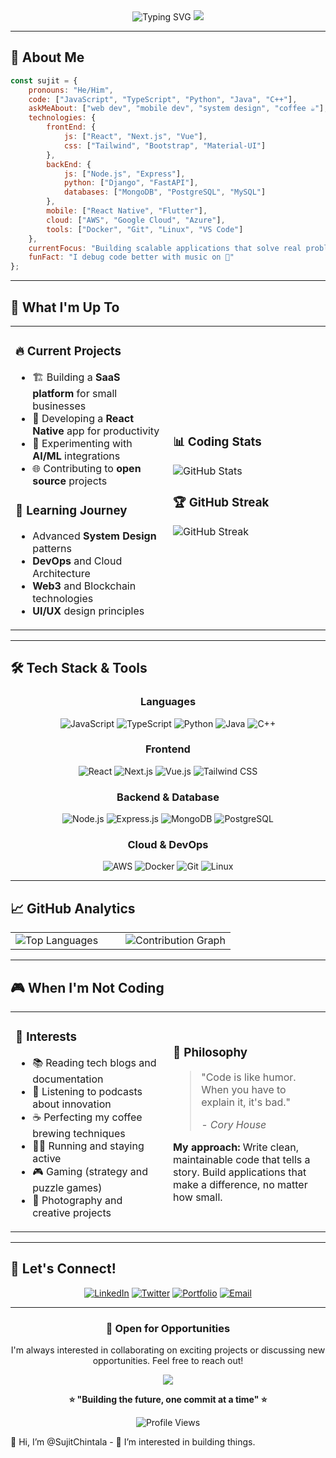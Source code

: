 <div align="center">
  
<!-- Animated Header -->
<img src="https://readme-typing-svg.herokuapp.com?font=Fira+Code&size=32&duration=2800&pause=2000&color=87CEEB&center=true&vCenter=true&width=940&lines=Hey+there!+I'm+Sujit+Chintala+%F0%9F%91%8B;Full+Stack+Developer+%F0%9F%9A%80;Always+learning%2C+always+building+%F0%9F%92%A1;Welcome+to+my+digital+playground!+%F0%9F%8C%9F" alt="Typing SVG" />

<!-- Wave Animation -->
<img src="https://capsule-render.vercel.app/api?type=waving&color=gradient&customColorList=24,25,26&height=170&section=header&text=&fontSize=42&fontColor=fff&animation=twinkling"/>

</div>

---

## 🎯 About Me

```javascript
const sujit = {
    pronouns: "He/Him",
    code: ["JavaScript", "TypeScript", "Python", "Java", "C++"],
    askMeAbout: ["web dev", "mobile dev", "system design", "coffee ☕"],
    technologies: {
        frontEnd: {
            js: ["React", "Next.js", "Vue"],
            css: ["Tailwind", "Bootstrap", "Material-UI"]
        },
        backEnd: {
            js: ["Node.js", "Express"],
            python: ["Django", "FastAPI"],
            databases: ["MongoDB", "PostgreSQL", "MySQL"]
        },
        mobile: ["React Native", "Flutter"],
        cloud: ["AWS", "Google Cloud", "Azure"],
        tools: ["Docker", "Git", "Linux", "VS Code"]
    },
    currentFocus: "Building scalable applications that solve real problems",
    funFact: "I debug code better with music on 🎵"
};
```

---

## 🚀 What I'm Up To

<table>
<tr>
<td width="50%">

### 🔥 Current Projects
- 🏗️ Building a **SaaS platform** for small businesses
- 📱 Developing a **React Native** app for productivity
- 🤖 Experimenting with **AI/ML** integrations
- 🌐 Contributing to **open source** projects

### 🌱 Learning Journey
- Advanced **System Design** patterns
- **DevOps** and Cloud Architecture
- **Web3** and Blockchain technologies
- **UI/UX** design principles

</td>
<td width="50%">

### 📊 Coding Stats
<img src="https://github-readme-stats.vercel.app/api?username=SujitChintala&show_icons=true&theme=tokyonight&hide_border=true&count_private=true" alt="GitHub Stats" />

### 🏆 GitHub Streak
<img src="https://github-readme-streak-stats.herokuapp.com/?user=SujitChintala&theme=tokyonight&hide_border=true" alt="GitHub Streak" />

</td>
</tr>
</table>

---

## 🛠️ Tech Stack & Tools

<div align="center">

### Languages
![JavaScript](https://img.shields.io/badge/-JavaScript-F7DF1E?style=for-the-badge&logo=javascript&logoColor=black)
![TypeScript](https://img.shields.io/badge/-TypeScript-3178C6?style=for-the-badge&logo=typescript&logoColor=white)
![Python](https://img.shields.io/badge/-Python-3776AB?style=for-the-badge&logo=python&logoColor=white)
![Java](https://img.shields.io/badge/-Java-007396?style=for-the-badge&logo=java&logoColor=white)
![C++](https://img.shields.io/badge/-C++-00599C?style=for-the-badge&logo=cplusplus&logoColor=white)

### Frontend
![React](https://img.shields.io/badge/-React-61DAFB?style=for-the-badge&logo=react&logoColor=black)
![Next.js](https://img.shields.io/badge/-Next.js-000000?style=for-the-badge&logo=nextdotjs&logoColor=white)
![Vue.js](https://img.shields.io/badge/-Vue.js-4FC08D?style=for-the-badge&logo=vuedotjs&logoColor=white)
![Tailwind CSS](https://img.shields.io/badge/-Tailwind_CSS-38B2AC?style=for-the-badge&logo=tailwind-css&logoColor=white)

### Backend & Database
![Node.js](https://img.shields.io/badge/-Node.js-339933?style=for-the-badge&logo=nodedotjs&logoColor=white)
![Express.js](https://img.shields.io/badge/-Express.js-000000?style=for-the-badge&logo=express&logoColor=white)
![MongoDB](https://img.shields.io/badge/-MongoDB-47A248?style=for-the-badge&logo=mongodb&logoColor=white)
![PostgreSQL](https://img.shields.io/badge/-PostgreSQL-336791?style=for-the-badge&logo=postgresql&logoColor=white)

### Cloud & DevOps
![AWS](https://img.shields.io/badge/-AWS-232F3E?style=for-the-badge&logo=amazon-aws&logoColor=white)
![Docker](https://img.shields.io/badge/-Docker-2496ED?style=for-the-badge&logo=docker&logoColor=white)
![Git](https://img.shields.io/badge/-Git-F05032?style=for-the-badge&logo=git&logoColor=white)
![Linux](https://img.shields.io/badge/-Linux-FCC624?style=for-the-badge&logo=linux&logoColor=black)

</div>

---

## 📈 GitHub Analytics

<div align="center">
<table>
<tr>
<td width="50%">
<img src="https://github-readme-stats.vercel.app/api/top-langs/?username=SujitChintala&layout=compact&theme=tokyonight&hide_border=true&langs_count=8" alt="Top Languages" />
</td>
<td width="50%">
<img src="https://github-readme-activity-graph.vercel.app/graph?username=SujitChintala&theme=tokyo-night&hide_border=true&area=true" alt="Contribution Graph" />
</td>
</tr>
</table>
</div>

---

## 🎮 When I'm Not Coding

<table>
<tr>
<td width="50%">

### 🎯 Interests
- 📚 Reading tech blogs and documentation
- 🎵 Listening to podcasts about innovation
- ☕ Perfecting my coffee brewing techniques
- 🏃‍♂️ Running and staying active
- 🎮 Gaming (strategy and puzzle games)
- 📸 Photography and creative projects

</td>
<td width="50%">

### 💭 Philosophy
> "Code is like humor. When you have to explain it, it's bad." 
> 
> *- Cory House*

**My approach:** Write clean, maintainable code that tells a story. Build applications that make a difference, no matter how small.

</td>
</tr>
</table>

---

## 🤝 Let's Connect!

<div align="center">

[![LinkedIn](https://img.shields.io/badge/-LinkedIn-0A66C2?style=for-the-badge&logo=linkedin&logoColor=white)](https://linkedin.com/in/sujitchintala)
[![Twitter](https://img.shields.io/badge/-Twitter-1DA1F2?style=for-the-badge&logo=twitter&logoColor=white)](https://twitter.com/sujitchintala)
[![Portfolio](https://img.shields.io/badge/-Portfolio-FF7139?style=for-the-badge&logo=firefox&logoColor=white)](https://sujitchintala.dev)
[![Email](https://img.shields.io/badge/-Email-D14836?style=for-the-badge&logo=gmail&logoColor=white)](mailto:hello@sujitchintala.dev)

</div>

---

<div align="center">

### 💼 Open for Opportunities
I'm always interested in collaborating on exciting projects or discussing new opportunities. Feel free to reach out!

<img src="https://capsule-render.vercel.app/api?type=waving&color=gradient&customColorList=24,25,26&height=120&section=footer&animation=fadeIn"/>

**⭐ "Building the future, one commit at a time" ⭐**

![Profile Views](https://komarev.com/ghpvc/?username=SujitChintala&style=for-the-badge&color=brightgreen)

</div>👋 Hi, I’m @SujitChintala
- 👀 I’m interested in building things.